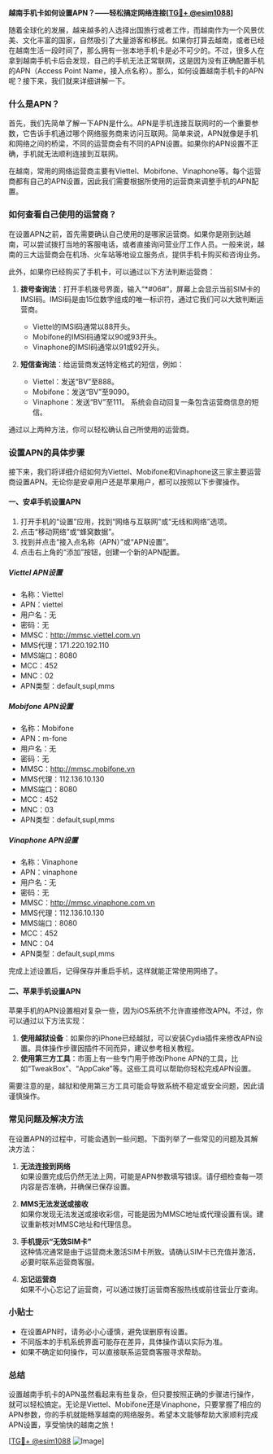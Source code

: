 **越南手机卡如何设置APN？——轻松搞定网络连接[[TG💪+ @esim1088](https://t.me/s/esim1088)]**

随着全球化的发展，越来越多的人选择出国旅行或者工作，而越南作为一个风景优美、文化丰富的国家，自然吸引了大量游客和移民。如果你打算去越南，或者已经在越南生活一段时间了，那么拥有一张本地手机卡是必不可少的。不过，很多人在拿到越南手机卡后会发现，自己的手机无法正常联网，这是因为没有正确配置手机的APN（Access Point Name，接入点名称）。那么，如何设置越南手机卡的APN呢？接下来，我们就来详细讲解一下。

### 什么是APN？

首先，我们先简单了解一下APN是什么。APN是手机连接互联网时的一个重要参数，它告诉手机通过哪个网络服务商来访问互联网。简单来说，APN就像是手机和网络之间的桥梁，不同的运营商会有不同的APN设置。如果你的APN设置不正确，手机就无法顺利连接到互联网。

在越南，常用的网络运营商主要有Viettel、Mobifone、Vinaphone等。每个运营商都有自己的APN设置，因此我们需要根据所使用的运营商来调整手机的APN配置。

### 如何查看自己使用的运营商？

在设置APN之前，首先需要确认自己使用的是哪家运营商。如果你是刚到达越南，可以尝试拨打当地的客服电话，或者直接询问营业厅工作人员。一般来说，越南的三大运营商会在机场、火车站等地设立服务点，提供手机卡购买和咨询业务。

此外，如果你已经购买了手机卡，可以通过以下方法判断运营商：

1. **拨号查询法**：打开手机拨号界面，输入“*#06#”，屏幕上会显示当前SIM卡的IMSI码。IMSI码是由15位数字组成的唯一标识符，通过它我们可以大致判断运营商。
   - Viettel的IMSI码通常以88开头。
   - Mobifone的IMSI码通常以90或93开头。
   - Vinaphone的IMSI码通常以91或92开头。

2. **短信查询法**：给运营商发送特定格式的短信，例如：
   - Viettel：发送“BV”至888。
   - Mobifone：发送“BV”至9090。
   - Vinaphone：发送“BV”至111。
   系统会自动回复一条包含运营商信息的短信。

通过以上两种方法，你可以轻松确认自己所使用的运营商。

### 设置APN的具体步骤

接下来，我们将详细介绍如何为Viettel、Mobifone和Vinaphone这三家主要运营商设置APN。无论你是安卓用户还是苹果用户，都可以按照以下步骤操作。

#### 一、安卓手机设置APN

1. 打开手机的“设置”应用，找到“网络与互联网”或“无线和网络”选项。
2. 点击“移动网络”或“蜂窝数据”。
3. 找到并点击“接入点名称（APN）”或“APN设置”。
4. 点击右上角的“添加”按钮，创建一个新的APN配置。

##### Viettel APN设置

- 名称：Viettel
- APN：viettel
- 用户名：无
- 密码：无
- MMSC：http://mmsc.viettel.com.vn
- MMS代理：171.220.192.110
- MMS端口：8080
- MCC：452
- MNC：02
- APN类型：default,supl,mms

##### Mobifone APN设置

- 名称：Mobifone
- APN：m-fone
- 用户名：无
- 密码：无
- MMSC：http://mmsc.mobifone.vn
- MMS代理：112.136.10.130
- MMS端口：8080
- MCC：452
- MNC：03
- APN类型：default,supl,mms

##### Vinaphone APN设置

- 名称：Vinaphone
- APN：vinaphone
- 用户名：无
- 密码：无
- MMSC：http://mmsc.vinaphone.com.vn
- MMS代理：112.136.10.130
- MMS端口：8080
- MCC：452
- MNC：04
- APN类型：default,supl,mms

完成上述设置后，记得保存并重启手机，这样就能正常使用网络了。

#### 二、苹果手机设置APN

苹果手机的APN设置相对复杂一些，因为iOS系统不允许直接修改APN。不过，你可以通过以下方法实现：

1. **使用越狱设备**：如果你的iPhone已经越狱，可以安装Cydia插件来修改APN设置。具体操作步骤因插件不同而异，建议参考相关教程。
2. **使用第三方工具**：市面上有一些专门用于修改iPhone APN的工具，比如“TweakBox”、“AppCake”等。这些工具可以帮助你轻松完成APN设置。

需要注意的是，越狱和使用第三方工具可能会导致系统不稳定或安全问题，因此请谨慎操作。

### 常见问题及解决方法

在设置APN的过程中，可能会遇到一些问题。下面列举了一些常见的问题及其解决方法：

1. **无法连接到网络**  
   如果设置完成后仍然无法上网，可能是APN参数填写错误。请仔细检查每一项内容是否准确，并确保已保存设置。

2. **MMS无法发送或接收**  
   如果你发现无法发送或接收彩信，可能是因为MMSC地址或代理设置有误。建议重新核对MMSC地址和代理信息。

3. **手机提示“无效SIM卡”**  
   这种情况通常是由于运营商未激活SIM卡所致。请确认SIM卡已充值并激活，必要时联系运营商客服。

4. **忘记运营商**  
   如果不小心忘记了运营商，可以通过拨打运营商客服热线或前往营业厅查询。

### 小贴士

- 在设置APN时，请务必小心谨慎，避免误删原有设置。
- 不同版本的手机系统界面可能存在差异，具体操作请以实际为准。
- 如果不确定如何操作，可以直接联系运营商客服寻求帮助。

### 总结

设置越南手机卡的APN虽然看起来有些复杂，但只要按照正确的步骤进行操作，就可以轻松搞定。无论是Viettel、Mobifone还是Vinaphone，只要掌握了相应的APN参数，你的手机就能畅享越南的网络服务。希望本文能够帮助大家顺利完成APN设置，享受愉快的越南之旅！

[[TG💪+ @esim1088](https://t.me/s/esim1088) ![Image](https://i.postimg.cc/4NQfJmqS/Snipaste-2025-05-13-00-14-12.png)]